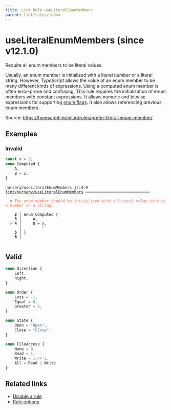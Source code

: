 ```yaml
---
title: Lint Rule useLiteralEnumMembers
parent: lint/rules/index
---
```


# useLiteralEnumMembers (since v12.1.0)

Require all enum members to be literal values.

Usually, an enum member is initialized with a literal number or a literal string.
However, _TypeScript_ allows the value of an enum member to be many different kinds of expressions.
Using a computed enum member is often error-prone and confusing.
This rule requires the initialization of enum members with constant expressions.
It allows numeric and bitwise expressions for supporting [enum flags](https://stackoverflow.com/questions/39359740/what-are-enum-flags-in-typescript/39359953#39359953).
It also allows referencing previous enum members.

Source: https://typescript-eslint.io/rules/prefer-literal-enum-member/

## Examples

### Invalid

```ts
const x = 2;
enum Computed {
    A,
    B = x,
}
```

<pre class="language-text"><code class="language-text">nursery/useLiteralEnumMembers.js:4:9 <a href="https://docs.rome.tools/lint/rules/useLiteralEnumMembers">lint/nursery/useLiteralEnumMembers</a> ━━━━━━━━━━━━━━━━━━━━━━━━━━━━

<strong><span style="color: Tomato;">  </span></strong><strong><span style="color: Tomato;">✖</span></strong> <span style="color: Tomato;">The enum member should be initialized with a literal value such as a number or a string.</span>
  
    <strong>2 │ </strong>enum Computed {
    <strong>3 │ </strong>    A,
<strong><span style="color: Tomato;">  </span></strong><strong><span style="color: Tomato;">&gt;</span></strong> <strong>4 │ </strong>    B = x,
   <strong>   │ </strong>        <strong><span style="color: Tomato;">^</span></strong>
    <strong>5 │ </strong>}
    <strong>6 │ </strong>
  
</code></pre>

## Valid

```ts
enum Direction {
    Left,
    Right,
}
```

```ts
enum Order {
    Less = -1,
    Equal = 0,
    Greater = 1,
}
```

```ts
enum State {
    Open = "Open",
    Close = "Close",
}
```

```ts
enum FileAccess {
    None = 0,
    Read = 1,
    Write = 1 << 1,
    All = Read | Write
}
```

## Related links

- [Disable a rule](/linter/#disable-a-lint-rule)
- [Rule options](/linter/#rule-options)
